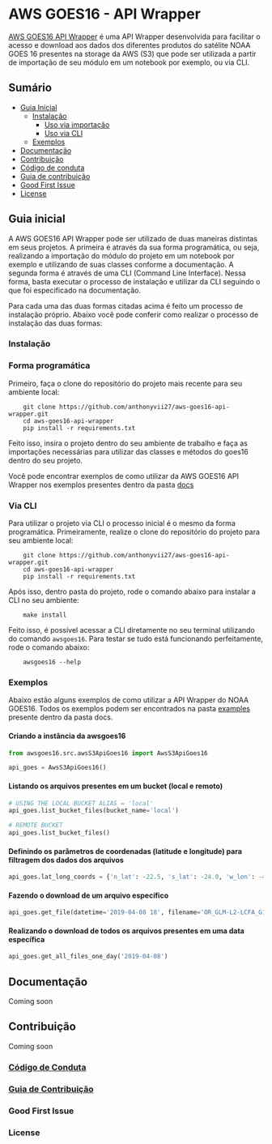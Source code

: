 # AWS GOES16 - API Wrapper
[AWS GOES16 API Wrapper](https://anthonyvii27.github.io/aws-goes16-api-wrapper/) é uma API Wrapper desenvolvida para facilitar o acesso e download aos dados dos diferentes produtos do satélite NOAA GOES 16 presentes na storage da AWS (S3) que pode ser utilizada a partir de importação de seu módulo em um notebook por exemplo, ou via CLI. 

## Sumário
* [Guia Inicial](#guia-inicial)
  * [Instalação](#instalacao)
    * [Uso via importação](#instalacao-programatica)
    * [Uso via CLI](#instalacao-cli)
  * [Exemplos](#exemplos)
* [Documentação](#documentacao)
* [Contribuição](#contribuicao)
* [Código de conduta](#codigo-conduta)
* [Guia de contribuição](#guia-contribuicao)
* [Good First Issue](#good-first-issue)
* [License](#license)

<a id="guia-inicial"></a>
## Guia inicial
A AWS GOES16 API Wrapper pode ser utilizado de duas maneiras distintas em seus projetos. A primeira é através da sua forma programática, ou seja, realizando a importação do módulo do projeto em um notebook por exemplo e utilizando de suas classes conforme a documentação. A segunda forma é através de uma CLI (Command Line Interface). Nessa forma, basta executar o processo de instalação e utilizar da CLI seguindo o que foi especificado na documentação.

Para cada uma das duas formas citadas acima é feito um processo de instalação próprio. Abaixo você pode conferir como realizar o processo de instalação das duas formas:

<a id="instalacao"></a>
### Instalação

<a id="instalacao-programatica"></a>
### Forma programática
Primeiro, faça o clone do repositório do projeto mais recente para seu ambiente local:

```shell
    git clone https://github.com/anthonyvii27/aws-goes16-api-wrapper.git
    cd aws-goes16-api-wrapper
    pip install -r requirements.txt
```

Feito isso, insira o projeto dentro do seu ambiente de trabalho e faça as importações necessárias para utilizar das classes e métodos do goes16 dentro do seu projeto.

Você pode encontrar exemplos de como utilizar da AWS GOES16 API Wrapper nos exemplos presentes dentro da pasta [docs](https://github.com/anthonyvii27/aws-goes16-api-wrapper/tree/master/docs)

<a id="instalacao-cli"></a>
### Via CLI

Para utilizar o projeto via CLI o processo inicial é o mesmo da forma programática. Primeiramente, realize o clone do repositório do projeto para seu ambiente local:

```shell
    git clone https://github.com/anthonyvii27/aws-goes16-api-wrapper.git
    cd aws-goes16-api-wrapper
    pip install -r requirements.txt
```

Após isso, dentro pasta do projeto, rode o comando abaixo para instalar a CLI no seu ambiente:

```shell
    make install
```

Feito isso, é possível acessar a CLI diretamente no seu terminal utilizando do comando `awsgoes16`. Para testar se tudo está funcionando perfeitamente, rode o comando abaixo:

```shell
    awsgoes16 --help
```

<a id="exemplos"></a>
### Exemplos
Abaixo estão alguns exemplos de como utilizar a API Wrapper do NOAA GOES16. Todos os exemplos podem ser encontrados na pasta [examples](https://github.com/anthonyvii27/aws-goes16-api-wrapper/tree/master/docs/examples) presente dentro da pasta docs.

#### Criando a instância da awsgoes16
```python
from awsgoes16.src.awsS3ApiGoes16 import AwsS3ApiGoes16

api_goes = AwsS3ApiGoes16()
```

#### Listando os arquivos presentes em um bucket (local e remoto)
```python
# USING THE LOCAL BUCKET ALIAS = 'local'
api_goes.list_bucket_files(bucket_name='local')

# REMOTE BUCKET
api_goes.list_bucket_files()
```

#### Definindo os parâmetros de coordenadas (latitude e longitude) para filtragem dos dados dos arquivos
```python
api_goes.lat_long_coords = {'n_lat': -22.5, 's_lat': -24.0, 'w_lon': -43.8, 'e_lon': -43.0}
```

#### Fazendo o download de um arquivo específico
```python
api_goes.get_file(datetime='2019-04-08 18', filename='OR_GLM-L2-LCFA_G16_s20190981800000_e20190981800200_c20190981800229.nc')
```

#### Realizando o download de todos os arquivos presentes em uma data específica
```python
api_goes.get_all_files_one_day('2019-04-08')
```

<a id="documentacao"></a>
## Documentação
Coming soon

<a id="contribuicao"></a>
## Contribuição
Coming soon

<a id="codigo-conduta"></a>
### [Código de Conduta](#)

<a id="guia-contribuicao"></a>
### [Guia de Contribuição](#)

<a id="good-first-issue"></a>
### Good First Issue

<a id="license"></a>
### License